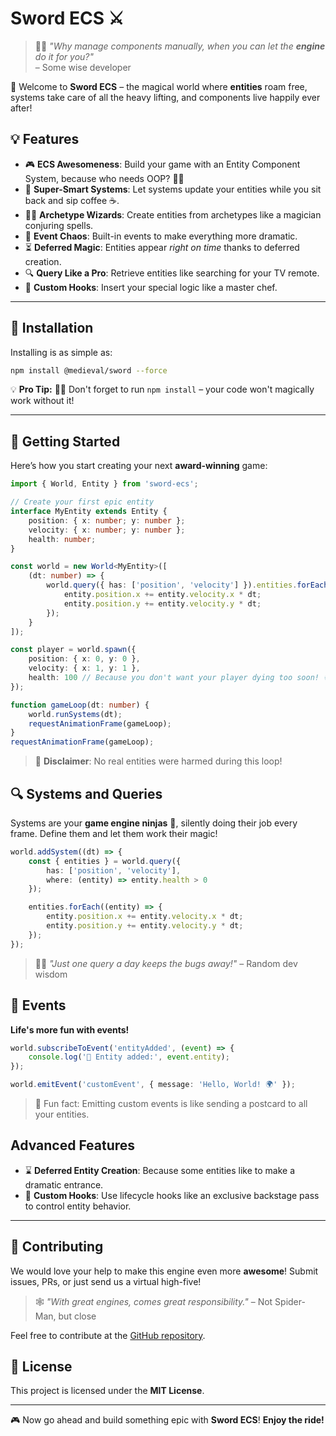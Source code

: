 # Sword ECS ⚔️

> 🧙‍♂️ _"Why manage components manually, when you can let the **engine** do it for you?"_  
> – Some wise developer

🏰 Welcome to **Sword ECS** – the magical world where **entities** roam free, systems take care of all the heavy lifting, and components live happily ever after!

## 💡 Features

- 🎮 **ECS Awesomeness**: Build your game with an Entity Component System, because who needs OOP? 🤷‍♂️
- 🤖 **Super-Smart Systems**: Let systems update your entities while you sit back and sip coffee ☕.
- 🧙‍♀️ **Archetype Wizards**: Create entities from archetypes like a magician conjuring spells.
- 📡 **Event Chaos**: Built-in events to make everything more dramatic.
- ⏳ **Deferred Magic**: Entities appear _right on time_ thanks to deferred creation.
- 🔍 **Query Like a Pro**: Retrieve entities like searching for your TV remote.
- 🍲 **Custom Hooks**: Insert your special logic like a master chef.

---

## 📓 Installation

Installing is as simple as:

```bash
npm install @medieval/sword --force
```

💡 **Pro Tip:** 🧙‍♂️ Don't forget to run `npm install` – your code won't magically work without it!

---

## 🚀 Getting Started

Here’s how you start creating your next **award-winning** game:

```typescript
import { World, Entity } from 'sword-ecs';

// Create your first epic entity
interface MyEntity extends Entity {
	position: { x: number; y: number };
	velocity: { x: number; y: number };
	health: number;
}

const world = new World<MyEntity>([
	(dt: number) => {
		world.query({ has: ['position', 'velocity'] }).entities.forEach((entity) => {
			entity.position.x += entity.velocity.x * dt;
			entity.position.y += entity.velocity.y * dt;
		});
	}
]);

const player = world.spawn({
	position: { x: 0, y: 0 },
	velocity: { x: 1, y: 1 },
	health: 100 // Because you don't want your player dying too soon! 💀
});

function gameLoop(dt: number) {
	world.runSystems(dt);
	requestAnimationFrame(gameLoop);
}
requestAnimationFrame(gameLoop);
```

> 📜 **Disclaimer**: No real entities were harmed during this loop!

## 🔍 Systems and Queries

Systems are your **game engine ninjas** 🥷, silently doing their job every frame. Define them and let them work their magic!

```typescript
world.addSystem((dt) => {
	const { entities } = world.query({
		has: ['position', 'velocity'],
		where: (entity) => entity.health > 0
	});

	entities.forEach((entity) => {
		entity.position.x += entity.velocity.x * dt;
		entity.position.y += entity.velocity.y * dt;
	});
});
```

> 🧑‍💻 _"Just one query a day keeps the bugs away!"_ – Random dev wisdom

## 🧠 Events

**Life's more fun with events!**

```typescript
world.subscribeToEvent('entityAdded', (event) => {
	console.log('🚀 Entity added:', event.entity);
});

world.emitEvent('customEvent', { message: 'Hello, World! 🌍' });
```

> 💌 Fun fact: Emitting custom events is like sending a postcard to all your entities.

## Advanced Features

- ⌛ **Deferred Entity Creation**: Because some entities like to make a dramatic entrance.
- 🎫 **Custom Hooks**: Use lifecycle hooks like an exclusive backstage pass to control entity behavior.

---

## 🤝 Contributing

We would love your help to make this engine even more **awesome**! Submit issues, PRs, or just send us a virtual high-five!

> 🕸️ _"With great engines, comes great responsibility."_ – Not Spider-Man, but close

Feel free to contribute at the [GitHub repository](<(https://github.com/f-irac-odes/-medievaljs-sword)>).

## 📜 License

This project is licensed under the **MIT License**.

---

🎮 Now go ahead and build something epic with **Sword ECS**! **Enjoy the ride!**

